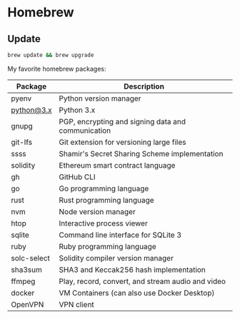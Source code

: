 # Homebrew

## Update

```bash
brew update && brew upgrade
```

My favorite homebrew packages:

| Package     | Description                                        |
| ----------- | -------------------------------------------------- |
| pyenv       | Python version manager                             |
| python@3.x  | Python 3.x                                         |
| gnupg       | PGP, encrypting and signing data and communication |
| git-lfs     | Git extension for versioning large files           |
| ssss        | Shamir's Secret Sharing Scheme implementation      |
| solidity    | Ethereum smart contract language                   |
| gh          | GitHub CLI                                         |
| go          | Go programming language                            |
| rust        | Rust programming language                          |
| nvm         | Node version manager                               |
| htop        | Interactive process viewer                         |
| sqlite      | Command line interface for SQLite 3                |
| ruby        | Ruby programming language                          |
| solc-select | Solidity compiler version manager                  |
| sha3sum     | SHA3 and Keccak256 hash implementation             |
| ffmpeg      | Play, record, convert, and stream audio and video  |
| docker      | VM Containers (can also use Docker Desktop)        |
| OpenVPN     | VPN client                                         |
